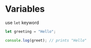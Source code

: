 # Variables

use `let` keyword

```javascript
let greeting = "Hello";

console.log(greet); // prints "Hello"
```
